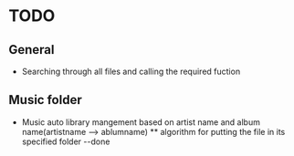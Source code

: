 # TODO
## General 
* Searching through all files and calling the required fuction
## Music folder
* Music auto library mangement based on artist name and album name(artistname --> ablumname) 
** algorithm for putting the file in its specified folder --done

